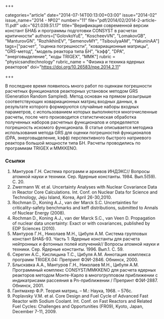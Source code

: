 +++

categories="article"
date="2014-07-14T00:13:00+03:00"
issue="2014-02"
issue_name="2014 - №02"
number="11"
file="pdf/2014/02/2014-2-article-11.pdf"
udc="621.039.51.17"
title="Верификация современной версии констант БНАБ и программы подготовки CONSYST в расчетах критичности"
authors=["GolovkoYuE", "KoscheevVN", "LomakovGB", "ManturovGN", "RozhikhinEV", "SemenovMY", "TsiboulyaAM", "YakuninAA"]
tags=["расчет", "оценка погрешности", "ковариационные матрицы", "GRS-метод", "модель реактора типа БН", "kэфф", "DPA", "энерговыделение", "коды TRIGEX", "MMK"]
rubric = "physicsandtechnology"
rubric_name = "Физика и техника ядерных реакторов"
doi="https://doi.org/10.26583/npe.2014.2.11"

+++

В последнее время появилось много работ по оценкам погрешности расчетных функционалов реакторных установок методом GRS (Generation Random Sampled). Метод основан на прямом розыгрыше соответствующих ковариационных матриц входных данных, в результате которого формируются случайные наборы входных параметров, с использованием которых выполняются многочисленные расчеты, после чего производится статистическая обработка полученных наборов расчетных функционалов и определяется погрешность искомого функционала. В статье описывается методика использования метода GRS для оценки погрешностей функционалов (DPA, энерговыделение, kэфф) перспективного быстрого натриевого реактора большой мощности типа БН. Расчеты проводились по программам TRIGEX и ММКKENO.

### Ссылки

1. Мантуров Г.Н. Система программ и архивов ИНДЭКС// Вопросы атомной науки и техники. Сер. Ядерные константы. 1984. Вып.5(59). С. 20.
2. Zwermann W. et al. Uncertainty Analyses with Nuclear Covariance Data in Reactor Core Calculations. Int. Conf. on Nuclear Data for Science and Technology, Jeju Island, Korea, April 26-30,2010.
3. Rochman D., Koning A.J., van der Marck S.C. Uncertainties for criticality-safety benchmarks and keff distributions, submitted to Annals of Nuclear Energy (2008).
4. Rochman D., Koning A.J., van der Marck S.C., van Veen D. Propagation of nuclear data uncertainty: Exact or with covariances, published by EDP Sciences (2010).
5. Мантуров Г.Н., Николаев М.Н., Цибуля А.М. Система групповых констант БНАБ-93. Часть 1: Ядерные константы для расчета нейтронных и фотонных полей излучений// Вопросы атомной науки и техники. Сер. Ядерные константы. 1996. Вып.1. С. 59.
6. Серегин А.С., Кислицына Т.С., Цибуля А.М. Аннотация комплекса программ TRIGEX.04: Препринт ФЭИ-2846. Обнинск, 2000.
7. Блыскавка А.А., Мантуров Г.Н., Николаев М.Н., Цибуля А.М. Программный комплекс CONSYST/MMKKENO для расчета ядерных реакторов методом Монте-Карло в многогрупповом приближении с индикатрисами рассеяния в Pn-приближении / Препринт ФЭИ-2887. Обнинск, 2001.
8. Гантмахер Ф.Р. Теория матриц. – М.: Наука, 1968. – 576с.
9. Poplavsky V.M. et al. Core Design and Fuel Cycle of Advanced Fast Reactor with Sodium Coolant. Int. Conf. on Fast Reactors and Related Fuel Cycles: Challenges and Opportunities (FR09), Kyoto, Japan, December 7-11, 2009.
